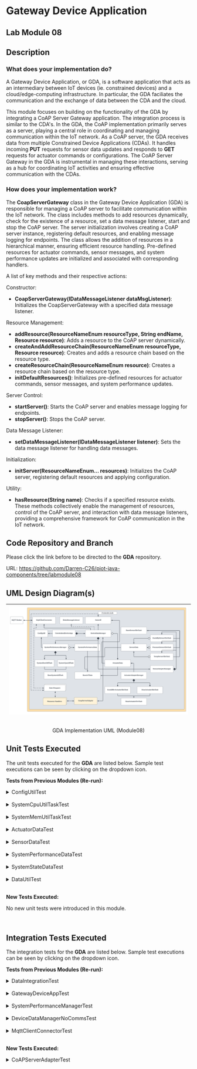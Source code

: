 # Gateway Device Application

## Lab Module 08

## Description
### What does your implementation do?
A Gateway Device Application, or GDA, is a software application that acts as an intermediary between IoT devices (ie. constrained devices) and a cloud/edge-computing infrastructure. In particular, the GDA faciliates the communication and the exchange of data between the CDA and the cloud.

This module focuses on building on the functionality of the GDA by integrating a CoAP Server Gateway application. The integration process is similar to the CDA's. In the GDA, the CoAP implementation primarily serves as a server, playing a central role in coordinating and managing communication within the IoT network. As a CoAP server, the GDA receives data from multiple Constrained Device Applications (CDAs). It handles incoming **PUT** requests for sensor data updates and responds to **GET** requests for actuator commands or configurations. The CoAP Server Gateway in the GDA is instrumental in managing these interactions, serving as a hub for coordinating IoT activities and ensuring effective communication with the CDAs.

### How does your implementation work?

The **CoapServerGateway** class in the Gateway Device Application (GDA) is responsible for managing a CoAP server to facilitate communication within the IoT network. The class includes methods to add resources dynamically, check for the existence of a resource, set a data message listener, start and stop the CoAP server. The server initialization involves creating a CoAP server instance, registering default resources, and enabling message logging for endpoints. The class allows the addition of resources in a hierarchical manner, ensuring efficient resource handling. Pre-defined resources for actuator commands, sensor messages, and system performance updates are initialized and associated with corresponding handlers. 

A list of key methods and their respective actions:

Constructor:
- **CoapServerGateway(IDataMessageListener dataMsgListener)**: Initializes the CoapServerGateway with a specified data message listener.

Resource Management:
- **addResource(ResourceNameEnum resourceType, String endName, Resource resource)**: Adds a resource to the CoAP server dynamically.
- **createAndAddResourceChain(ResourceNameEnum resourceType, Resource resource)**: Creates and adds a resource chain based on the resource type.
- **createResourceChain(ResourceNameEnum resource)**: Creates a resource chain based on the resource type.
- **initDefaultResources()**: Initializes pre-defined resources for actuator commands, sensor messages, and system performance updates.

Server Control:
- **startServer()**: Starts the CoAP server and enables message logging for endpoints.
- **stopServer()**: Stops the CoAP server.

Data Message Listener:
- **setDataMessageListener(IDataMessageListener listener)**: Sets the data message listener for handling data messages.

Initialization:
- **initServer(ResourceNameEnum... resources)**: Initializes the CoAP server, registering default resources and applying configuration.

Utility:
- **hasResource(String name)**: Checks if a specified resource exists.
These methods collectively enable the management of resources, control of the CoAP server, and interaction with data message listeners, providing a comprehensive framework for CoAP communication in the IoT network.

## Code Repository and Branch
Please click the link before to be directed to the <b>GDA</b> repository.

URL: https://github.com/Darren-C26/piot-java-components/tree/labmodule08

## UML Design Diagram(s)
<p align="center">

|![GDA Implementation UML (Module08)](image.png)</p>|
|-|

<p align="center">GDA Implementation UML (Module08)</p>

## Unit Tests Executed
The unit tests executed for the <b>GDA</b> are listed below. Sample test executions can be seen by clicking on the dropdown icon.

<b>Tests from Previous Modules (Re-run):</b>
<details close>
<summary>ConfigUtilTest</summary>

```
Nov. 10, 2023 10:27:10 P.M. programmingtheiot.common.ConfigUtil getCredentials
INFO: Successfully loaded credentials from file: ./src/test/java/programmingtheiot/part01/unit/common/DummyCredFile.props
```
</details>
<br>

<details close>
<summary>SystemCpuUtilTaskTest</summary>

```
Nov. 10, 2023 10:27:48 P.M. programmingtheiot.part01.unit.system.SystemCpuUtilTaskTest testGetTelemetryValue
INFO: Test 1: CPU Util not supported on this OS: -1.0
Nov. 10, 2023 10:27:48 P.M. programmingtheiot.part01.unit.system.SystemCpuUtilTaskTest testGetTelemetryValue
INFO: Test 2: CPU Util not supported on this OS: -1.0
Nov. 10, 2023 10:27:48 P.M. programmingtheiot.part01.unit.system.SystemCpuUtilTaskTest testGetTelemetryValue
INFO: Test 3: CPU Util not supported on this OS: -1.0
Nov. 10, 2023 10:27:48 P.M. programmingtheiot.part01.unit.system.SystemCpuUtilTaskTest testGetTelemetryValue
INFO: Test 4: CPU Util not supported on this OS: -1.0
Nov. 10, 2023 10:27:48 P.M. programmingtheiot.part01.unit.system.SystemCpuUtilTaskTest testGetTelemetryValue
INFO: Test 5: CPU Util not supported on this OS: -1.0
```
</details>

<br>

<details close>
<summary>SystemMemUtilTaskTest</summary>

```
Nov. 10, 2023 10:28:08 P.M. programmingtheiot.part01.unit.system.SystemMemUtilTaskTest testGetTelemetryValue
INFO: Test 1: Memory Util: 0.19753087
Nov. 10, 2023 10:28:08 P.M. programmingtheiot.part01.unit.system.SystemMemUtilTaskTest testGetTelemetryValue
INFO: Test 2: Memory Util: 0.19753087
Nov. 10, 2023 10:28:08 P.M. programmingtheiot.part01.unit.system.SystemMemUtilTaskTest testGetTelemetryValue
INFO: Test 3: Memory Util: 0.19753087
Nov. 10, 2023 10:28:08 P.M. programmingtheiot.part01.unit.system.SystemMemUtilTaskTest testGetTelemetryValue
INFO: Test 4: Memory Util: 0.19753087
Nov. 10, 2023 10:28:08 P.M. programmingtheiot.part01.unit.system.SystemMemUtilTaskTest testGetTelemetryValue
INFO: Test 5: Memory Util: 0.19753087
```
</details>

<br>

<details close>
<summary>ActuatorDataTest</summary>
</details>

<br>

<details close>
<summary>SensorDataTest</summary>

```
Nov. 10, 2023 10:44:05 P.M. programmingtheiot.part02.unit.data.SensorDataTest testDifferentDataInstanceUpdate
INFO: name=Foobar,typeID=0,timeStamp=2023-11-04T02:44:05.234166500Z,statusCode=0,hasError=false,locationID=gatewaydevice001,latitude=0.0,longitude=0.0,elevation=0.0,value=0.0
Nov. 10, 2023 10:44:05 P.M. programmingtheiot.part02.unit.data.SensorDataTest testDifferentDataInstanceUpdate
INFO: name=Foobar,typeID=0,timeStamp=2023-11-04T02:44:05.233465100Z,statusCode=0,hasError=false,locationID=gatewaydevice001,latitude=0.0,longitude=0.0,elevation=0.0,cpuUtil=52.5,diskUtil=0.0,memUtil=21.4
```

</details>

<br>

<details close>
<summary>SystemPerformanceDataTest</summary>

```
Nov. 10, 2023 10:45:31 P.M. programmingtheiot.part02.unit.data.SystemPerformanceDataTest testFullUpdate
INFO: Created first data obj: name=SysPerfData,typeID=0,timeStamp=2023-11-04T02:45:31.490620300Z,statusCode=0,hasError=false,locationID=gatewaydevice001,latitude=0.0,longitude=0.0,elevation=0.0,cpuUtil=0.0,diskUtil=0.0,memUtil=0.0
Nov. 10, 2023 10:45:31 P.M. programmingtheiot.part02.unit.data.SystemPerformanceDataTest testFullUpdate
INFO: Created second data obj: name=SystemPerformanceDataFooBar,typeID=0,timeStamp=2023-11-04T02:45:31.529574300Z,statusCode=0,hasError=false,locationID=gatewaydevice001,latitude=0.0,longitude=0.0,elevation=0.0,cpuUtil=10.0,diskUtil=10.0,memUtil=10.0
Nov. 10, 2023 10:45:31 P.M. programmingtheiot.part02.unit.data.SystemPerformanceDataTest testFullUpdate
INFO: Updated second data obj: name=SystemPerformanceDataFooBar,typeID=0,timeStamp=2023-11-04T02:45:31.529574300Z,statusCode=0,hasError=false,locationID=gatewaydevice001,latitude=0.0,longitude=0.0,elevation=0.0,cpuUtil=10.0,diskUtil=10.0,memUtil=10.0
Nov. 10, 2023 10:45:31 P.M. programmingtheiot.part02.unit.data.SystemPerformanceDataTest testDefaultValues
INFO: Created data obj: name=SysPerfData,typeID=0,timeStamp=2023-11-04T02:45:31.535574400Z,statusCode=0,hasError=false,locationID=gatewaydevice001,latitude=0.0,longitude=0.0,elevation=0.0,cpuUtil=0.0,diskUtil=0.0,memUtil=0.0
Nov. 10, 2023 10:45:31 P.M. programmingtheiot.part02.unit.data.SystemPerformanceDataTest testParameterUpdates
INFO: Created data obj: name=SystemPerformanceDataFooBar,typeID=0,timeStamp=2023-11-04T02:45:31.536577200Z,statusCode=0,hasError=false,locationID=gatewaydevice001,latitude=0.0,longitude=0.0,elevation=0.0,cpuUtil=10.0,diskUtil=10.0,memUtil=10.0

```
</details>

<br>

<details close>
<summary>SystemStateDataTest</summary>
</details>

<br>

<details close>
<summary>DataUtilTest</summary>
</details>

<br>


<b>New Tests Executed:</b>

No new unit tests were introduced in this module.

<br>


## Integration Tests Executed
The integration tests for the <b>GDA</b> are listed below. Sample test executions can be seen by clicking on the dropdown icon.

<b>Tests from Previous Modules (Re-run):</b>
<details close>
<summary>DataIntegrationTest</summary>

```
Nov. 10, 2023 10:55:26 P.M. programmingtheiot.part02.integration.data.DataIntegrationTest testReadActuatorDataFromCdaDataPath
INFO: 

----- [ActuatorData JSON from file to object] -----
Nov. 10, 2023 10:55:26 P.M. programmingtheiot.part02.integration.data.DataIntegrationTest testReadActuatorDataFromCdaDataPath
INFO: ActuatorData JSON from CDA: {
    "timeStamp": "2023-10-27T20:03:16.602434+00:00",
    "hasError": false,
    "name": "Not Set",
    "typeID": 0,
    "statusCode": 0,
    "latitude": 0.0,
    "longitude": 0.0,
    "elevation": 0.0,
    "locationID": "constraineddevice001",
    "value": 0.0,
    "command": 0,
    "stateData": "",
    "isResponse": false
}
Nov. 10, 2023 10:55:26 P.M. programmingtheiot.part02.integration.data.DataIntegrationTest testReadActuatorDataFromCdaDataPath
INFO: ActuatorData object: name=Not Set,typeID=0,timeStamp=2023-10-27T20:03:16.602434+00:00,statusCode=0,hasError=false,locationID=constraineddevice001,latitude=0.0,longitude=0.0,elevation=0.0,command=0,isResponse=false,value=0.0
Nov. 10, 2023 10:55:26 P.M. programmingtheiot.part02.integration.data.DataIntegrationTest testWriteSystemPerformanceDataToGdaDataPath
INFO: 

----- [SystemPerformanceData to JSON to file] -----
Nov. 10, 2023 10:55:26 P.M. programmingtheiot.part02.integration.data.DataIntegrationTest testWriteSystemPerformanceDataToGdaDataPath
INFO: Sample SystemPerformanceData JSON (validated): {"cpuUtil":0.0,"diskUtil":0.0,"memUtil":0.0,"name":"SysPerfData","timeStamp":"2023-11-04T02:55:26.860121100Z","statusCode":0,"typeID":0,"locationID":"gatewaydevice001","latitude":0.0,"longitude":0.0,"elevation":0.0,"timeStampMillis":1699066526860}
Nov. 10, 2023 10:55:26 P.M. programmingtheiot.part02.integration.data.DataIntegrationTest testWriteSystemPerformanceDataToGdaDataPath
INFO: Writing SystemPerformanceData JSON to GDA data path: \tmp\gda-data\SystemPerformanceData.dat
Nov. 10, 2023 10:55:26 P.M. programmingtheiot.part02.integration.data.DataIntegrationTest testReadSystemPerformanceDataFromCdaDataPath
INFO: 

----- [SystemPerformanceData JSON from file to object] -----
Nov. 10, 2023 10:55:26 P.M. programmingtheiot.part02.integration.data.DataIntegrationTest testReadSystemPerformanceDataFromCdaDataPath
INFO: SystemPerformanceData JSON from CDA: {
    "timeStamp": "2023-10-27T20:03:16.605231+00:00",
    "hasError": false,
    "name": "SystemPerfMsg",
    "typeID": 9000,
    "statusCode": 0,
    "latitude": 0.0,
    "longitude": 0.0,
    "elevation": 0.0,
    "locationID": "constraineddevice001",
    "cpuUtil": 0.0,
    "memUtil": 0.0,
    "diskUtil": 0.0
}
Nov. 10, 2023 10:55:26 P.M. programmingtheiot.part02.integration.data.DataIntegrationTest testReadSystemPerformanceDataFromCdaDataPath
INFO: SystemPerformanceData object: name=SystemPerfMsg,typeID=9000,timeStamp=2023-10-27T20:03:16.605231+00:00,statusCode=0,hasError=false,locationID=constraineddevice001,latitude=0.0,longitude=0.0,elevation=0.0,cpuUtil=0.0,diskUtil=0.0,memUtil=0.0
Nov. 10, 2023 10:55:26 P.M. programmingtheiot.part02.integration.data.DataIntegrationTest testWriteActuatorDataToGdaDataPath
INFO: 

----- [ActuatorData to JSON to file] -----
Nov. 10, 2023 10:55:26 P.M. programmingtheiot.part02.integration.data.DataIntegrationTest testWriteActuatorDataToGdaDataPath
INFO: Sample ActuatorData JSON (validated): {"command":0,"value":0.0,"isResponse":false,"stateData":"","name":"Not Set","timeStamp":"2023-11-04T02:55:26.884124700Z","statusCode":0,"typeID":0,"locationID":"gatewaydevice001","latitude":0.0,"longitude":0.0,"elevation":0.0,"timeStampMillis":1699066526884}
Nov. 10, 2023 10:55:26 P.M. programmingtheiot.part02.integration.data.DataIntegrationTest testWriteActuatorDataToGdaDataPath
INFO: Writing ActuatorData JSON to GDA data path: \tmp\gda-data\ActuatorData.dat
Nov. 10, 2023 10:55:26 P.M. programmingtheiot.part02.integration.data.DataIntegrationTest testWriteSensorDataToGdaDataPath
INFO: 

----- [SensorData to JSON to file] -----
Nov. 10, 2023 10:55:26 P.M. programmingtheiot.part02.integration.data.DataIntegrationTest testWriteSensorDataToGdaDataPath
INFO: Sample SensorData JSON (validated): {"value":0.0,"name":"Not Set","timeStamp":"2023-11-04T02:55:26.889151Z","statusCode":0,"typeID":0,"locationID":"gatewaydevice001","latitude":0.0,"longitude":0.0,"elevation":0.0,"timeStampMillis":1699066526889}
Nov. 10, 2023 10:55:26 P.M. programmingtheiot.part02.integration.data.DataIntegrationTest testWriteSensorDataToGdaDataPath
INFO: Writing SensorData JSON to GDA data path: \tmp\gda-data\SensorData.dat
Nov. 10, 2023 10:55:26 P.M. programmingtheiot.part02.integration.data.DataIntegrationTest testReadSensorDataFromCdaDataPath
INFO: 

----- [SensorData JSON from file to object] -----
Nov. 10, 2023 10:55:26 P.M. programmingtheiot.part02.integration.data.DataIntegrationTest testReadSensorDataFromCdaDataPath
INFO: SensorData JSON from CDA: {
    "timeStamp": "2023-10-27T20:03:16.604231+00:00",
    "hasError": false,
    "name": "Not Set",
    "typeID": 0,
    "statusCode": 0,
    "latitude": 0.0,
    "longitude": 0.0,
    "elevation": 0.0,
    "locationID": "constraineddevice001",
    "value": 0.0,
    "command": 0,
    "stateData": "",
    "isResponse": false
}
Nov. 10, 2023 10:55:26 P.M. programmingtheiot.part02.integration.data.DataIntegrationTest testReadSensorDataFromCdaDataPath
INFO: SensorData object: name=Not Set,typeID=0,timeStamp=2023-10-27T20:03:16.604231+00:00,statusCode=0,hasError=false,locationID=constraineddevice001,latitude=0.0,longitude=0.0,elevation=0.0,value=0.0

```
</details>

<br>
<details close>
<summary>GatewayDeviceAppTest</summary>

```
Nov. 10, 2023 10:56:13 P.M. programmingtheiot.gda.app.GatewayDeviceApp <init>
INFO: Initializing GDA...
Nov. 10, 2023 10:56:14 P.M. programmingtheiot.gda.app.GatewayDeviceApp startApp
INFO: Starting GDA...
Nov. 10, 2023 10:56:14 P.M. programmingtheiot.gda.system.SystemPerformanceManager startManager
INFO: SystemPerformanceManager is starting...
Nov. 10, 2023 10:56:14 P.M. programmingtheiot.gda.connection.MqttClientConnector connectClient
INFO: MQTT client connecting to broker: tcp://localhost:1883
Nov. 10, 2023 10:56:14 P.M. programmingtheiot.gda.app.DeviceDataManager startManager
INFO: Successfully connected MQTT client to broker.
Nov. 10, 2023 10:56:14 P.M. programmingtheiot.gda.connection.MqttClientConnector subscribeToTopic
INFO: Successfully subscribed to topic: PIOT/GatewayDevice/MgmtStatusMsg
Nov. 10, 2023 10:56:14 P.M. programmingtheiot.gda.connection.MqttClientConnector subscribeToTopic
INFO: Successfully subscribed to topic: PIOT/ConstrainedDevice/ActuatorResponse
Nov. 10, 2023 10:56:14 P.M. programmingtheiot.gda.connection.MqttClientConnector subscribeToTopic
INFO: Successfully subscribed to topic: PIOT/ConstrainedDevice/SensorMsg
Nov. 10, 2023 10:56:14 P.M. programmingtheiot.gda.connection.MqttClientConnector subscribeToTopic
INFO: Successfully subscribed to topic: PIOT/ConstrainedDevice/SystemPerfMsg
Nov. 10, 2023 10:56:14 P.M. programmingtheiot.gda.app.GatewayDeviceApp startApp
INFO: GDA started successfully.
Nov. 10, 2023 10:56:15 P.M. programmingtheiot.gda.system.SystemPerformanceManager handleTelemetry
INFO: CPU utilization: -1.0, Mem utilization: 0.11527055
Nov. 10, 2023 10:56:15 P.M. programmingtheiot.gda.app.DeviceDataManager handleSystemPerformanceMessage
INFO: Handling system performance message: SysPerfData
Nov. 10, 2023 10:57:15 P.M. programmingtheiot.gda.system.SystemPerformanceManager handleTelemetry
INFO: CPU utilization: -1.0, Mem utilization: 0.11527055
Nov. 10, 2023 10:57:15 P.M. programmingtheiot.gda.app.DeviceDataManager handleSystemPerformanceMessage
INFO: Handling system performance message: SysPerfData
Nov. 10, 2023 10:57:19 P.M. programmingtheiot.gda.app.GatewayDeviceApp stopApp
INFO: Stopping GDA...
Nov. 10, 2023 10:57:19 P.M. programmingtheiot.gda.system.SystemPerformanceManager stopManager
INFO: SystemPerformanceManager is stopped.
Nov. 10, 2023 10:57:19 P.M. programmingtheiot.gda.connection.MqttClientConnector unsubscribeFromTopic
INFO: Successfully unsubscribed from topic: PIOT/GatewayDevice/MgmtStatusMsg
Nov. 10, 2023 10:57:19 P.M. programmingtheiot.gda.connection.MqttClientConnector unsubscribeFromTopic
INFO: Successfully unsubscribed from topic: PIOT/ConstrainedDevice/ActuatorResponse
Nov. 10, 2023 10:57:19 P.M. programmingtheiot.gda.connection.MqttClientConnector unsubscribeFromTopic
INFO: Successfully unsubscribed from topic: PIOT/ConstrainedDevice/SensorMsg
Nov. 10, 2023 10:57:19 P.M. programmingtheiot.gda.connection.MqttClientConnector unsubscribeFromTopic
INFO: Successfully unsubscribed from topic: PIOT/ConstrainedDevice/SystemPerfMsg
Nov. 10, 2023 10:57:19 P.M. programmingtheiot.gda.connection.MqttClientConnector disconnectClient
INFO: Disconnecting MQTT client from broker: tcp://localhost:1883
Nov. 10, 2023 10:57:19 P.M. programmingtheiot.gda.app.DeviceDataManager stopManager
INFO: Successfully disconnected MQTT client from broker.
Nov. 10, 2023 10:57:19 P.M. programmingtheiot.gda.app.GatewayDeviceApp stopApp
INFO: GDA stopped successfully with exit code 0.

```
</details>

<br>

<details close>
<summary>SystemPerformanceManagerTest</summary>

```
Nov. 10, 2023 10:59:55 P.M. programmingtheiot.gda.system.SystemPerformanceManager startManager
INFO: SystemPerformanceManager is starting...
Nov. 10, 2023 10:59:56 P.M. programmingtheiot.gda.system.SystemPerformanceManager handleTelemetry
INFO: CPU utilization: -1.0, Mem utilization: 0.34567901
Nov. 10, 2023 11:00:55 P.M. programmingtheiot.gda.system.SystemPerformanceManager stopManager
INFO: SystemPerformanceManager is stopped.
```
</details>

<br>

<details close>
<summary>DeviceDataManagerNoCommsTest</summary>

```
Nov. 10, 2023 11:04:41 P.M. programmingtheiot.gda.system.SystemPerformanceManager startManager
INFO: SystemPerformanceManager is starting...
Nov. 10, 2023 11:04:41 P.M. programmingtheiot.gda.connection.MqttClientConnector connectClient
INFO: MQTT client connecting to broker: tcp://localhost:1883
Nov. 10, 2023 11:04:41 P.M. programmingtheiot.gda.app.DeviceDataManager startManager
INFO: Successfully connected MQTT client to broker.
Nov. 10, 2023 11:04:41 P.M. programmingtheiot.gda.connection.MqttClientConnector subscribeToTopic
INFO: Successfully subscribed to topic: PIOT/GatewayDevice/MgmtStatusMsg
Nov. 10, 2023 11:04:41 P.M. programmingtheiot.gda.connection.MqttClientConnector subscribeToTopic
INFO: Successfully subscribed to topic: PIOT/ConstrainedDevice/ActuatorResponse
Nov. 10, 2023 11:04:41 P.M. programmingtheiot.gda.connection.MqttClientConnector subscribeToTopic
INFO: Successfully subscribed to topic: PIOT/ConstrainedDevice/SensorMsg
Nov. 10, 2023 11:04:41 P.M. programmingtheiot.gda.connection.MqttClientConnector subscribeToTopic
INFO: Successfully subscribed to topic: PIOT/ConstrainedDevice/SystemPerfMsg
Nov. 10, 2023 11:04:42 P.M. programmingtheiot.gda.system.SystemPerformanceManager handleTelemetry
INFO: CPU utilization: -1.0, Mem utilization: 0.117573306
Nov. 10, 2023 11:04:42 P.M. programmingtheiot.gda.app.DeviceDataManager handleSystemPerformanceMessage
INFO: Handling system performance message: SysPerfData
Nov. 10, 2023 11:04:47 P.M. programmingtheiot.gda.system.SystemPerformanceManager stopManager
INFO: SystemPerformanceManager is stopped.
Nov. 10, 2023 11:04:47 P.M. programmingtheiot.gda.connection.MqttClientConnector unsubscribeFromTopic
INFO: Successfully unsubscribed from topic: PIOT/GatewayDevice/MgmtStatusMsg
Nov. 10, 2023 11:04:47 P.M. programmingtheiot.gda.connection.MqttClientConnector unsubscribeFromTopic
INFO: Successfully unsubscribed from topic: PIOT/ConstrainedDevice/ActuatorResponse
Nov. 10, 2023 11:04:48 P.M. programmingtheiot.gda.connection.MqttClientConnector unsubscribeFromTopic
INFO: Successfully unsubscribed from topic: PIOT/ConstrainedDevice/SensorMsg
Nov. 10, 2023 11:04:48 P.M. programmingtheiot.gda.connection.MqttClientConnector unsubscribeFromTopic
INFO: Successfully unsubscribed from topic: PIOT/ConstrainedDevice/SystemPerfMsg
Nov. 10, 2023 11:04:48 P.M. programmingtheiot.gda.connection.MqttClientConnector disconnectClient
INFO: Disconnecting MQTT client from broker: tcp://localhost:1883
Nov. 10, 2023 11:04:48 P.M. programmingtheiot.gda.app.DeviceDataManager stopManager
INFO: Successfully disconnected MQTT client from broker.

```
</details>
<br>

<details close>
<summary>MqttClientConnectorTest</summary>

```
Nov. 10, 2023 1:43:39 P.M. programmingtheiot.gda.connection.MqttClientConnector connectClient
INFO: MQTT client connecting to broker: tcp://localhost:1883
Nov. 10, 2023 1:43:40 P.M. programmingtheiot.gda.connection.MqttClientConnector subscribeToTopic
INFO: Successfully subscribed to topic: PIOT/GatewayDevice/MgmtStatusMsg
Nov. 10, 2023 1:43:40 P.M. programmingtheiot.gda.connection.MqttClientConnector subscribeToTopic
INFO: Successfully subscribed to topic: PIOT/ConstrainedDevice/ActuatorResponse
Nov. 10, 2023 1:43:40 P.M. programmingtheiot.gda.connection.MqttClientConnector subscribeToTopic
INFO: Successfully subscribed to topic: PIOT/ConstrainedDevice/SensorMsg
Nov. 10, 2023 1:43:40 P.M. programmingtheiot.gda.connection.MqttClientConnector subscribeToTopic
INFO: Successfully subscribed to topic: PIOT/ConstrainedDevice/SystemPerfMsg
Nov. 10, 2023 1:43:45 P.M. programmingtheiot.gda.connection.MqttClientConnector deliveryComplete
INFO: Delivered message with ID: 0
Nov. 10, 2023 1:43:45 P.M. programmingtheiot.gda.connection.MqttClientConnector messageArrived
INFO: MQTT message arrived on topic: PIOT/GatewayDevice/MgmtStatusMsg
Nov. 10, 2023 1:43:45 P.M. programmingtheiot.gda.connection.MqttClientConnector deliveryComplete
INFO: Delivered message with ID: 0
Nov. 10, 2023 1:43:45 P.M. programmingtheiot.gda.connection.MqttClientConnector messageArrived
INFO: MQTT message arrived on topic: PIOT/GatewayDevice/MgmtStatusMsg
Nov. 10, 2023 1:43:45 P.M. programmingtheiot.gda.connection.MqttClientConnector deliveryComplete
INFO: Delivered message with ID: 0
Nov. 10, 2023 1:43:45 P.M. programmingtheiot.gda.connection.MqttClientConnector messageArrived
INFO: MQTT message arrived on topic: PIOT/GatewayDevice/MgmtStatusMsg
Nov. 10, 2023 1:44:10 P.M. programmingtheiot.gda.connection.MqttClientConnector unsubscribeFromTopic
INFO: Successfully unsubscribed from topic: PIOT/GatewayDevice/MgmtStatusMsg
Nov. 10, 2023 1:44:10 P.M. programmingtheiot.gda.connection.MqttClientConnector unsubscribeFromTopic
INFO: Successfully unsubscribed from topic: PIOT/ConstrainedDevice/ActuatorResponse
Nov. 10, 2023 1:44:10 P.M. programmingtheiot.gda.connection.MqttClientConnector unsubscribeFromTopic
INFO: Successfully unsubscribed from topic: PIOT/ConstrainedDevice/SensorMsg
Nov. 10, 2023 1:44:10 P.M. programmingtheiot.gda.connection.MqttClientConnector unsubscribeFromTopic
INFO: Successfully unsubscribed from topic: PIOT/ConstrainedDevice/SystemPerfMsg
Nov. 10, 2023 1:45:15 P.M. programmingtheiot.gda.connection.MqttClientConnector disconnectClient
INFO: Disconnecting MQTT client from broker: tcp://localhost:1883
```
</details>

<br>

<b>New Tests Executed:</b>

<details close>
<summary>CoAPServerAdapterTest</summary>

```
[main] INFO org.eclipse.californium.elements.config.Configuration - defaults added COAP.
[main] INFO org.eclipse.californium.elements.config.Configuration - defaults added SYS.
[main] INFO org.eclipse.californium.elements.config.Configuration - defaults added UDP.
[main] INFO org.eclipse.californium.elements.config.Configuration - writing properties to C:\Users\Owner\Documents\Fall 2023\IoT Design and Analysis\programmingtheiot\java-components\Californium3.properties
Nov. 10, 2023 11:48:48 P.M. programmingtheiot.gda.connection.CoapServerGateway createAndAddResourceChain
INFO: Adding server resource handler chain: PIOT/ConstrainedDevice/ActuatorCmd
Nov. 10, 2023 11:48:48 P.M. programmingtheiot.gda.connection.CoapServerGateway createAndAddResourceChain
INFO: Adding server resource handler chain: PIOT/ConstrainedDevice/SensorMsg
Nov. 10, 2023 11:48:48 P.M. programmingtheiot.gda.connection.CoapServerGateway createAndAddResourceChain
INFO: Adding server resource handler chain: PIOT/ConstrainedDevice/SystemPerfMsg
[main] INFO org.eclipse.californium.core.CoapServer - Starting server
[main] INFO org.eclipse.californium.core.CoapServer - no endpoints have been defined for server, setting up server endpoint on default port 5683
[main] INFO org.eclipse.californium.core.network.RandomTokenGenerator - using tokens of 8 bytes in length
[main] INFO org.eclipse.californium.ban - Started.
[main] INFO org.eclipse.californium.core.network.CoapEndpoint - coap CoapEndpoint uses udp context
[main] INFO org.eclipse.californium.core.network.stack.BlockwiseLayer - coap BlockwiseLayer uses MAX_MESSAGE_SIZE=1024, PREFERRED_BLOCK_SIZE=512, BLOCKWISE_STATUS_LIFETIME=300000, MAX_RESOURCE_BODY_SIZE=8192, BLOCKWISE_STRICT_BLOCK2_OPTION=false
[main] INFO org.eclipse.californium.elements.UDPConnector - UDPConnector starts up 2 sender threads and 2 receiver threads
[main] INFO org.eclipse.californium.elements.UDPConnector - UDPConnector listening on /[0:0:0:0:0:0:0:0]:5683, recv buf = 65536, send buf = 65536, recv packet size = 2048
[main] INFO org.eclipse.californium.core.network.CoapEndpoint - coap Started endpoint at coap://[0:0:0:0:0:0:0:0]:5683
[main] INFO org.eclipse.californium.core.network.RandomTokenGenerator - using tokens of 8 bytes in length
[main] INFO org.eclipse.californium.core.network.CoapEndpoint - coap CoapEndpoint uses udp context
[main] INFO org.eclipse.californium.core.network.stack.BlockwiseLayer - coap BlockwiseLayer uses MAX_MESSAGE_SIZE=1024, PREFERRED_BLOCK_SIZE=512, BLOCKWISE_STATUS_LIFETIME=300000, MAX_RESOURCE_BODY_SIZE=8192, BLOCKWISE_STRICT_BLOCK2_OPTION=false
[main] INFO org.eclipse.californium.core.network.CoapEndpoint - coap Endpoint [coap://0.0.0.0:0] requires an executor to start, using default single-threaded daemon executor
[main] INFO org.eclipse.californium.elements.UDPConnector - UDPConnector starts up 2 sender threads and 2 receiver threads
[main] INFO org.eclipse.californium.elements.UDPConnector - UDPConnector listening on /[0:0:0:0:0:0:0:0]:49665, recv buf = 65536, send buf = 65536, recv packet size = 2048
[main] INFO org.eclipse.californium.core.network.CoapEndpoint - coap Started endpoint at coap://[0:0:0:0:0:0:0:0]:49665
[main] INFO org.eclipse.californium.core.network.EndpointManager - created implicit endpoint coap://[0:0:0:0:0:0:0:0]:49665 for coap
[CoapServer(main)#4] INFO org.eclipse.californium.core.network.interceptors.MessageTracer - UDP(127.0.0.1:49665) ==> req CON-GET    MID=41462, Token=F4E509AA003AF9F4, OptionSet={"Uri-Host":"localhost", "Uri-Path":[".well-known","core"]}, <empty data>
[CoapServer(main)#5] INFO org.eclipse.californium.core.network.interceptors.MessageTracer - UDP(127.0.0.1:49665) <== res ACK-2.05   MID=41462, Token=F4E509AA003AF9F4, OptionSet={"Content-Format":"application/link-format"}, "</PIOT>,</PIOT/ConstrainedDevice".. 151 bytes
Nov. 10, 2023 11:48:53 P.M. programmingtheiot.part03.integration.connection.CoapServerGatewayTest testRunSimpleCoapServerGatewayIntegration
INFO:  --> WebLink: /PIOT. Attributes: org.eclipse.californium.core.server.resources.ResourceAttributes@5a56cdac
Nov. 10, 2023 11:48:53 P.M. programmingtheiot.part03.integration.connection.CoapServerGatewayTest testRunSimpleCoapServerGatewayIntegration
INFO:  --> WebLink: /PIOT/ConstrainedDevice. Attributes: org.eclipse.californium.core.server.resources.ResourceAttributes@7c711375
Nov. 10, 2023 11:48:53 P.M. programmingtheiot.part03.integration.connection.CoapServerGatewayTest testRunSimpleCoapServerGatewayIntegration
INFO:  --> WebLink: /PIOT/ConstrainedDevice/ActuatorCmd. Attributes: org.eclipse.californium.core.server.resources.ResourceAttributes@57cf54e1
Nov. 10, 2023 11:48:53 P.M. programmingtheiot.part03.integration.connection.CoapServerGatewayTest testRunSimpleCoapServerGatewayIntegration
INFO:  --> WebLink: /PIOT/ConstrainedDevice/SensorMsg. Attributes: org.eclipse.californium.core.server.resources.ResourceAttributes@5b03b9fe
Nov. 10, 2023 11:48:53 P.M. programmingtheiot.part03.integration.connection.CoapServerGatewayTest testRunSimpleCoapServerGatewayIntegration
INFO:  --> WebLink: /PIOT/ConstrainedDevice/SystemPerfMsg. Attributes: org.eclipse.californium.core.server.resources.ResourceAttributes@37d4349f
[CoapServer(main)#6] INFO org.eclipse.californium.core.network.interceptors.MessageTracer - UDP(127.0.0.1:49665) ==> req CON-GET    MID=41463, Token=4869060C30008E16, OptionSet={"Uri-Host":"localhost", "Uri-Path":"PIOT"}, <empty data>
[CoapServer(main)#7] INFO org.eclipse.californium.core.network.interceptors.MessageTracer - UDP(127.0.0.1:49665) <== res ACK-4.05   MID=41463, Token=4869060C30008E16, OptionSet={}, <empty data>
[CoapServer(main)#8] INFO org.eclipse.californium.core.network.interceptors.MessageTracer - UDP(127.0.0.1:49665) ==> req CON-GET    MID=41464, Token=00E3B808EBF935FD, OptionSet={"Uri-Host":"localhost", "Uri-Path":["PIOT","ConstrainedDevice"]}, <empty data>
[CoapServer(main)#8] INFO org.eclipse.californium.core.network.interceptors.MessageTracer - UDP(127.0.0.1:49665) <== res ACK-4.05   MID=41464, Token=00E3B808EBF935FD, OptionSet={}, <empty data>
[CoapServer(main)#2] INFO org.eclipse.californium.core.network.interceptors.MessageTracer - UDP(127.0.0.1:49665) ==> req CON-GET    MID=41465, Token=F404E5C15DB54607, OptionSet={"Uri-Host":"localhost", "Uri-Path":["PIOT","ConstrainedDevice","SystemPerfMsg"]}, <empty data>
[CoapServer(main)#2] INFO org.eclipse.californium.core.network.interceptors.MessageTracer - UDP(127.0.0.1:49665) <== res ACK-4.05   MID=41465, Token=F404E5C15DB54607, OptionSet={}, <empty data>
[main] INFO org.eclipse.californium.core.CoapServer - Stopping server ...
[main] INFO org.eclipse.californium.core.CoapServer - Stopped server.
```
</details>

<br>